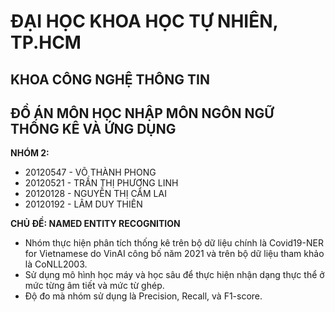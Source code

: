 # ĐẠI HỌC KHOA HỌC TỰ NHIÊN, TP.HCM
## KHOA CÔNG NGHỆ THÔNG TIN
## ĐỒ ÁN MÔN HỌC NHẬP MÔN NGÔN NGỮ THỐNG KÊ VÀ ỨNG DỤNG
**NHÓM  2:**
- 20120547 - VÕ THÀNH PHONG
- 20120521 - TRẦN THỊ PHƯƠNG LINH
- 20120128 - NGUYỄN THỊ CẨM LAI
- 20120192 - LÂM DUY THIÊN

**CHỦ ĐỀ: NAMED ENTITY RECOGNITION**
- Nhóm thực hiện phân tích thống kê trên bộ dữ liệu chính là Covid19-NER for Vietnamese do VinAI công bố năm 2021 và trên bộ dữ liệu tham khảo là CoNLL2003.
- Sử dụng mô hình học máy và học sâu để thực hiện nhận dạng thực thể ở mức từng âm tiết và mức từ ghép.
- Độ đo mà nhóm sử dụng là Precision, Recall, và F1-score.
